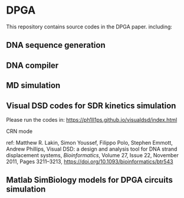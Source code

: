 # DPGA
This repository contains source codes in the DPGA paper.
including:
## DNA sequence generation
## DNA compiler
## MD simulation
## Visual DSD codes for SDR kinetics simulation

Please run the codes in: https://ph1ll1ps.github.io/visualdsd/index.html

CRN mode

ref: Matthew R. Lakin, Simon Youssef, Filippo Polo, Stephen Emmott, Andrew Phillips, Visual DSD: a design and analysis tool for DNA strand displacement systems, *Bioinformatics*, Volume 27, Issue 22, November 2011, Pages 3211–3213, https://doi.org/10.1093/bioinformatics/btr543

## Matlab SimBiology models for DPGA circuits simulation
